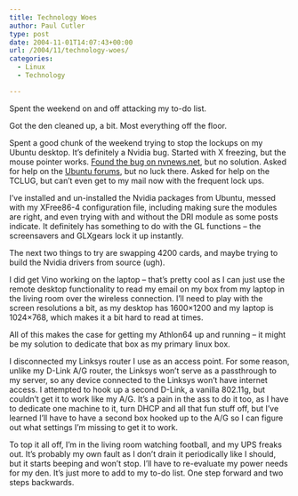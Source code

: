 ```yaml
---
title: Technology Woes
author: Paul Cutler
type: post
date: 2004-11-01T14:07:43+00:00
url: /2004/11/technology-woes/
categories:
  - Linux
  - Technology

---
```

Spent the weekend on and off attacking my to-do list.

Got the den cleaned up, a bit. Most everything off the floor.

Spent a good chunk of the weekend trying to stop the lockups on my Ubuntu desktop. It&#8217;s definitely a Nvidia bug. Started with X freezing, but the mouse pointer works. [Found the bug on nvnews.net][1], but no solution. Asked for help on the [Ubuntu forums][2], but no luck there. Asked for help on the TCLUG, but can&#8217;t even get to my mail now with the frequent lock ups.

I&#8217;ve installed and un-installed the Nvidia packages from Ubuntu, messed with my XFree86-4 configuration file, including making sure the modules are right, and even trying with and without the DRI module as some posts indicate. It definitely has something to do with the GL functions &#8211; the screensavers and GLXgears lock it up instantly.

The next two things to try are swapping 4200 cards, and maybe trying to build the Nvidia drivers from source (ugh).

I did get Vino working on the laptop &#8211; that&#8217;s pretty cool as I can just use the remote desktop functionality to read my email on my box from my laptop in the living room over the wireless connection. I&#8217;ll need to play with the screen resolutions a bit, as my desktop has 1600&#215;1200 and my laptop is 1024&#215;768, which makes it a bit hard to read at times.

All of this makes the case for getting my Athlon64 up and running &#8211; it might be my solution to dedicate that box as my primary linux box.

I disconnected my Linksys router I use as an access point. For some reason, unlike my D-Link A/G router, the Linksys won&#8217;t serve as a passthrough to my server, so any device connected to the Linksys won&#8217;t have internet access. I attempted to hook up a second D-Link, a vanilla 802.11g, but couldn&#8217;t get it to work like my A/G. It&#8217;s a pain in the ass to do it too, as I have to dedicate one machine to it, turn DHCP and all that fun stuff off, but I&#8217;ve learned I&#8217;ll have to have a second box hooked up to the A/G so I can figure out what settings I&#8217;m missing to get it to work.

To top it all off, I&#8217;m in the living room watching football, and my UPS freaks out. It&#8217;s probably my own fault as I don&#8217;t drain it periodically like I should, but it starts beeping and won&#8217;t stop. I&#8217;ll have to re-evaluate my power needs for my den. It&#8217;s just more to add to my to-do list. One step forward and two steps backwards.

 [1]: http://www.nvnews.net/vbulletin/showthread.php?t=31858
 [2]: http://www.ubuntuforums.org